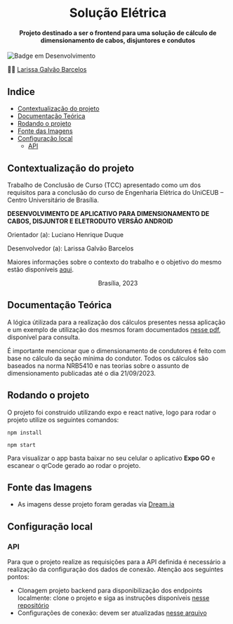 <h1 align="center"> Solução Elétrica </h1>
<h4 align="center">Projeto destinado a ser o frontend para uma solução de cálculo de dimensionamento de cabos, disjuntores e condutos</h4>
<p>
  <img src="http://img.shields.io/static/v1?label=STATUS&message=EM%20DESENVOLVIMENTO&color=GREEN&style=for-the-badge" alt="Badge em Desenvolvimento">
</p>


:woman_technologist:
[Larissa Galvão Barcelos](https://github.com/LarissaGB01)


<h2> Indice </h2>

- [Contextualização do projeto](#contextualização-do-projeto)
- [Documentação Teórica](#documentação-teórica)
- [Rodando o projeto](#rodando-o-projeto)
- [Fonte das Imagens](#fonte-das-imagens)
- [Configuração local](#configuração-local)
  - [API](#api)

## Contextualização do projeto

Trabalho de Conclusão de Curso (TCC) apresentado como um dos requisitos para a conclusão do curso de Engenharia Elétrica do UniCEUB – Centro Universitário de Brasília.

**DESENVOLVIMENTO DE APLICATIVO PARA DIMENSIONAMENTO DE CABOS, DISJUNTOR E ELETRODUTO VERSÃO ANDROID**

Orientador (a): Luciano Henrique Duque

Desenvolvedor (a): Larissa Galvão Barcelos

Maiores informações sobre o contexto do trabalho e o objetivo do mesmo estão disponíveis [aqui](docs/introducaoTCC.md).
<p align="center">Brasília, 2023</p>

## Documentação Teórica

A lógica útilizada para a realização dos cálculos presentes nessa aplicação e um exemplo de utilização dos mesmos foram documentados [nesse pdf](docs/passo_a_passo.pdf), disponível para consulta.

É importante mencionar que o dimensionamento de condutores é feito com base no cálculo da seção mínima do condutor. Todos os cálculos são baseados na norma NRB5410 e nas teorias sobre o assunto de dimensionamento publicadas até o dia 21/09/2023.

## Rodando o projeto

O projeto foi construido utilizando expo e react native, logo para rodar o projeto utilize os seguintes comandos:

```
npm install
```

```
npm start
```

Para visualizar o app basta baixar no seu celular o aplicativo **Expo GO** e escanear o qrCode gerado ao rodar o projeto.

## Fonte das Imagens
- As imagens desse projeto foram geradas via [Dream.ia](https://dream.ai/create)

## Configuração local

### API
Para que o projeto realize as requisições para a API definida é necessário a realização da configuração dos dados de conexão. Atenção aos seguintes pontos:

* Clonagem projeto backend para disponibilização dos endpoints localmente: clone o projeto e siga as instruções disponíveis [nesse repositório](https://github.com/LarissaGB01/solucao_eletrica_backend/blob/main/README.md#configura%C3%A7%C3%A3o-local)
* Configurações de conexão: devem ser atualizadas [nesse arquivo](src/config/apiConfig.js)